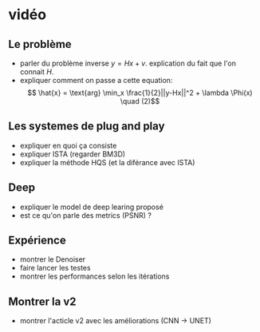 # vidéo

## Le problème
- parler du problème inverse $y=Hx+v$. explication du fait que l'on connait $H$.
- expliquer comment on passe a cette equation: 
$$ \hat{x} = \text{arg} \min_x \frac{1}{2}||y-Hx||^2 + \lambda \Phi(x)  \quad (2)$$

## Les systemes de plug and play
- expliquer en quoi ça consiste
- expliquer ISTA (regarder BM3D)
- expliquer la méthode HQS (et la diférance avec ISTA)

## Deep
- expliquer le model de deep learing proposé
- est ce qu'on parle des metrics (PSNR) ?

## Expérience
- montrer le Denoiser
- faire lancer les testes
- montrer les performances selon les itérations

## Montrer la v2
- montrer l'acticle v2 avec les améliorations (CNN -> UNET)
